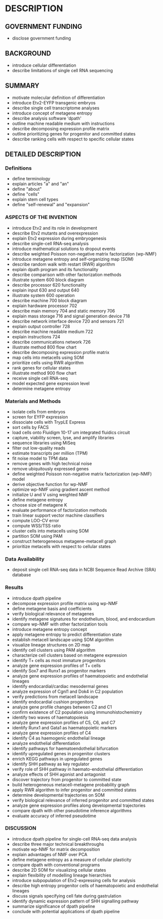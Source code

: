 # DESCRIPTION

## GOVERNMENT FUNDING

- disclose government funding

## BACKGROUND

- introduce cellular differentiation
- describe limitations of single cell RNA sequencing

## SUMMARY

- motivate molecular definition of differentiation
- introduce Etv2-EYFP transgenic embryos
- describe single cell transcriptome analyses
- introduce concept of metagene entropy
- describe analysis software 'dpath'
- outline machine readable medium with instructions
- describe decomposing expression profile matrix
- outline prioritizing genes for progenitor and committed states
- describe ranking cells with respect to specific cellular states

## DETAILED DESCRIPTION

### Definitions

- define terminology
- explain articles "a" and "an"
- define "about"
- define "cells"
- explain stem cell types
- define "self-renewal" and "expansion"

### ASPECTS OF THE INVENTION

- introduce Etv2 and its role in development
- describe Etv2 mutants and overexpression
- explain Etv2 expression during embryogenesis
- describe single-cell RNA-seq analysis
- introduce mathematical solutions to dropout events
- describe weighted Poisson non-negative matrix factorization (wp-NMF)
- introduce metagene entropy and self-organizing map (SOM)
- describe random walk with restart (RWR) algorithm
- explain dpath program and its functionality
- describe comparison with other factorization methods
- illustrate system 600 block diagram
- describe processor 620 functionality
- explain input 630 and output 640
- illustrate system 600 operation
- describe machine 700 block diagram
- explain hardware processor 702
- describe main memory 704 and static memory 706
- explain mass storage 716 and signal generation device 718
- describe network interface device 720 and sensors 721
- explain output controller 728
- describe machine readable medium 722
- explain instructions 724
- describe communications network 726
- illustrate method 800 flow chart
- describe decomposing expression profile matrix
- map cells into metacells using SOM
- prioritize cells using RWR algorithm
- rank genes for cellular states
- illustrate method 900 flow chart
- receive single cell RNA-seq
- model expected gene expression level
- determine metagene entropy

### Materials and Methods

- isolate cells from embryos
- screen for EYFP expression
- dissociate cells with TrypLE Express
- sort cells by FACS
- load cells onto Fluidigm 10-17 um integrated fluidics circuit
- capture, viability screen, lyse, and amplify libraries
- sequence libraries using MiSeq
- filter out low-quality reads
- estimate transcripts per million (TPM)
- fit noise model to TPM data
- remove genes with high technical noise
- remove ubiquitously expressed genes
- define weighted Poisson non-negative matrix factorization (wp-NMF) model
- derive objective function for wp-NMF
- optimize wp-NMF using gradient ascent method
- initialize U and V using weighted NMF
- define metagene entropy
- choose size of metagene K
- evaluate performance of factorization methods
- train linear support vector machine classifiers
- compute LOO-CV error
- compute WSS/TSS ratio
- cluster cells into metacells using SOM
- partition SOM using PAM
- construct heterogeneous metagene-metacell graph
- prioritize metacells with respect to cellular states

### Data Availability

- deposit single cell RNA-seq data in NCBI Sequence Read Archive (SRA) database

### Results

- introduce dpath pipeline
- decompose expression profile matrix using wp-NMF
- define metagene basis and coefficients
- verify biological relevance of metagenes
- identify metagene signatures for endothelium, blood, and endocardium
- compare wp-NMF with other factorization tools
- introduce metagene entropy concept
- apply metagene entropy to predict differentiation state
- establish metacell landscape using SOM algorithm
- visualize lineage structures on 2D map
- identify cell clusters using PAM algorithm
- characterize cell clusters based on metagene expression
- identify T+ cells as most immature progenitors
- analyze gene expression profiles of T+ cells
- identify Sox7 and Runx1 as progenitor markers
- analyze gene expression profiles of haematopoietic and endothelial lineages
- identify endocardial/cardiac mesodermal genes
- analyze expression of Cgnl1 and Dok4 in C2 population
- verify predictions from metacell landscape
- identify endocardial cushion progenitors
- analyze gene profile changes between C2 and C1
- confirm existence of C2 population using immunohistochemistry
- identify two waves of haematopoiesis
- analyze gene expression profiles of C5, C6, and C7
- identify Runx1 and Gata1 as haematopoietic markers
- analyze gene expression profiles of C4
- identify C4 as haemogenic endothelial lineage
- analyze endothelial differentiation
- identify pathways for haematoendothelial bifurcation
- identify upregulated genes in progenitor clusters
- enrich KEGG pathways in upregulated genes
- identify SHH pathway as key regulator
- verify role of SHH pathway in haemato-endothelial differentiation
- analyze effects of SHH agonist and antagonist
- discover trajectory from progenitor to committed state
- build heterogeneous metacell-metagene probability graph
- apply RWR algorithm to infer progenitor and committed states
- determine developmental trajectories on SOM
- verify biological relevance of inferred progenitor and committed states
- analyze gene expression profiles along developmental trajectories
- compare dpath with other pseudotime inference algorithms
- evaluate accuracy of inferred pseudotime

### DISCUSSION

- introduce dpath pipeline for single-cell RNA-seq data analysis
- describe three major technical breakthroughs
- motivate wp-NMF for matrix decomposition
- explain advantages of NMF over PCA
- define metagene entropy as a measure of cellular plasticity
- compare dpath with conventional programs
- describe 2D SOM for visualizing cellular states
- explain flexibility of modelling lineage hierarchies
- introduce subpopulation of Etv2-expressing cells for analysis
- describe high entropy progenitor cells of haematopoietic and endothelial lineages
- discuss signals specifying cell fate during gastrulation
- identify dynamic expression pattern of SHH signalling pathway
- summarize significance of dpath pipeline
- conclude with potential applications of dpath pipeline

